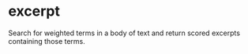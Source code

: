 excerpt
=======

Search for weighted terms in a body of text and return scored excerpts containing those terms.
